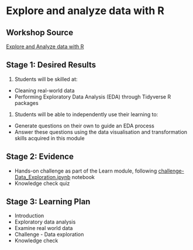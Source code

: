 # Explore and analyze data with R

## Workshop Source

[Explore and Analyze data with R](https://review.docs.microsoft.com/en-us/learn/modules/explore-analyze-data-with-r/?branch=NEW-ml-explore-data)

## Stage 1: Desired Results 

1. Students will be skilled at:
- Cleaning real-world data
- Performing Exploratory Data Analysis (EDA) through Tidyverse R packages
1. Students will be able to independently use their learning to:
- Generate questions on their own to guide an EDA process
- Answer these questions using the data visualisation and transformation skills acquired in this module

## Stage 2: Evidence
 
- Hands-on challenge as part of the Learn module, following [challenge-Data_Exploration.ipynb](./solution/challenge-Data_Exploration.ipynb) notebook
- Knowledge check quiz 

## Stage 3: Learning Plan

- Introduction
- Exploratory data analysis
- Examine real world data
- Challenge - Data exploration
- Knowledge check